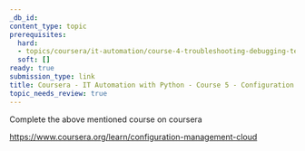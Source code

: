 ```yaml
---
_db_id:
content_type: topic
prerequisites:
  hard:
  - topics/coursera/it-automation/course-4-troubleshooting-debugging-techniques
  soft: []
ready: true
submission_type: link
title: Coursera - IT Automation with Python - Course 5 - Configuration Management and the Cloud
topic_needs_review: true
---
```


Complete the above mentioned course on coursera

https://www.coursera.org/learn/configuration-management-cloud
